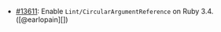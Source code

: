 * [#13611](https://github.com/rubocop/rubocop/issues/13611): Enable `Lint/CircularArgumentReference` on Ruby 3.4. ([@earlopain][])
